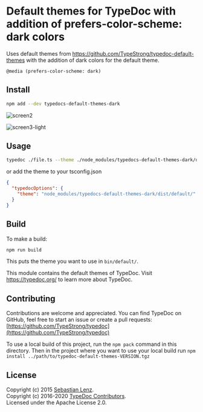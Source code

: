 # Default themes for TypeDoc with addition of prefers-color-scheme: dark colors

Uses default themes from https://github.com/TypeStrong/typedoc-default-themes with the addition of dark colors for the default theme. 

`@media (prefers-color-scheme: dark)`

## Install

```sh
npm add --dev typedocs-default-themes-dark
```

![screen2](https://gitlab.com/rockerBOO/typedoc-theme-dark/-/raw/master/resources/screen2.png)

![screen3-light](https://gitlab.com/rockerBOO/typedoc-theme-dark/-/raw/master/resources/screen3-light.png)

## Usage

```sh
typedoc ./file.ts --theme ./node_modules/typedocs-default-themes-dark/dist/default/
```

or add the theme to your tsconfig.json
```json
{
  "typedocOptions": {
    "theme": "node_modules/typedocs-default-themes-dark/dist/default/"
  }
}
```

## Build
To make a build:

```sh
npm run build
```

This puts the theme you want to use in `bin/default/`. 


This module contains the default themes of TypeDoc.
Visit https://typedoc.org/ to learn more about TypeDoc.

## Contributing

Contributions are welcome and appreciated. You can find TypeDoc on GitHub, feel free to start
an issue or create a pull requests:<br>
[https://github.com/TypeStrong/typedoc](https://github.com/TypeStrong/typedoc)

To use a local build of this project, run the `npm pack` command in this directory. Then
in the project where you want to use your local build run `npm install ../path/to/typedoc-default-themes-VERSION.tgz`

## License

Copyright (c) 2015 [Sebastian Lenz](http://www.sebastian-lenz.de).<br>
Copyright (c) 2016-2020 [TypeDoc Contributors](https://github.com/TypeStrong/typedoc/graphs/contributors).<br>
Licensed under the Apache License 2.0.
